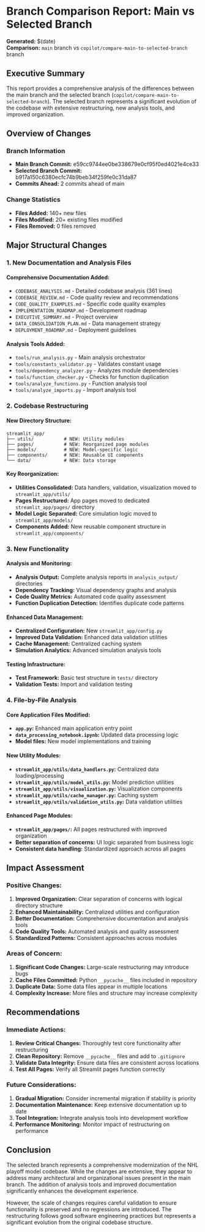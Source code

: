 # Branch Comparison Report: Main vs Selected Branch

**Generated:** $(date)  
**Comparison:** `main` branch vs `copilot/compare-main-to-selected-branch` branch

## Executive Summary

This report provides a comprehensive analysis of the differences between the main branch and the selected branch (`copilot/compare-main-to-selected-branch`). The selected branch represents a significant evolution of the codebase with extensive restructuring, new analysis tools, and improved organization.

## Overview of Changes

### Branch Information
- **Main Branch Commit:** e59cc9744ee0be338679e0cf95f0ed4021e4ce33
- **Selected Branch Commit:** b917a150c6380ecfc74b9beb34f259fe0c31da87
- **Commits Ahead:** 2 commits ahead of main

### Change Statistics
- **Files Added:** 140+ new files
- **Files Modified:** 20+ existing files modified
- **Files Removed:** 0 files removed

## Major Structural Changes

### 1. New Documentation and Analysis Files

#### Comprehensive Documentation Added:
- `CODEBASE_ANALYSIS.md` - Detailed codebase analysis (361 lines)
- `CODEBASE_REVIEW.md` - Code quality review and recommendations
- `CODE_QUALITY_EXAMPLES.md` - Specific code quality examples
- `IMPLEMENTATION_ROADMAP.md` - Development roadmap
- `EXECUTIVE_SUMMARY.md` - Project overview
- `DATA_CONSOLIDATION_PLAN.md` - Data management strategy
- `DEPLOYMENT_ROADMAP.md` - Deployment guidelines

#### Analysis Tools Added:
- `tools/run_analysis.py` - Main analysis orchestrator
- `tools/constants_validator.py` - Validates constant usage
- `tools/dependency_analyzer.py` - Analyzes module dependencies
- `tools/function_checker.py` - Checks for function duplication
- `tools/analyze_functions.py` - Function analysis tool
- `tools/analyze_imports.py` - Import analysis tool

### 2. Codebase Restructuring

#### New Directory Structure:
```
streamlit_app/
├── utils/           # NEW: Utility modules
├── pages/           # NEW: Reorganized page modules  
├── models/          # NEW: Model-specific logic
├── components/      # NEW: Reusable UI components
└── data/            # NEW: Data storage
```

#### Key Reorganization:
- **Utilities Consolidated:** Data handlers, validation, visualization moved to `streamlit_app/utils/`
- **Pages Restructured:** App pages moved to dedicated `streamlit_app/pages/` directory
- **Model Logic Separated:** Core simulation logic moved to `streamlit_app/models/`
- **Components Added:** New reusable component structure in `streamlit_app/components/`

### 3. New Functionality

#### Analysis and Monitoring:
- **Analysis Output:** Complete analysis reports in `analysis_output/` directories
- **Dependency Tracking:** Visual dependency graphs and analysis
- **Code Quality Metrics:** Automated code quality assessment
- **Function Duplication Detection:** Identifies duplicate code patterns

#### Enhanced Data Management:
- **Centralized Configuration:** New `streamlit_app/config.py`
- **Improved Data Validation:** Enhanced data validation utilities
- **Cache Management:** Centralized caching system
- **Simulation Analytics:** Advanced simulation analysis tools

#### Testing Infrastructure:
- **Test Framework:** Basic test structure in `tests/` directory
- **Validation Tests:** Import and validation testing

### 4. File-by-File Analysis

#### Core Application Files Modified:
- **`app.py`:** Enhanced main application entry point
- **`data_processing_notebook.ipynb`:** Updated data processing logic
- **Model files:** New model implementations and training

#### New Utility Modules:
- **`streamlit_app/utils/data_handlers.py`:** Centralized data loading/processing
- **`streamlit_app/utils/model_utils.py`:** Model prediction utilities
- **`streamlit_app/utils/visualization.py`:** Visualization components
- **`streamlit_app/utils/cache_manager.py`:** Caching system
- **`streamlit_app/utils/validation_utils.py`:** Data validation utilities

#### Enhanced Page Modules:
- **`streamlit_app/pages/`:** All pages restructured with improved organization
- **Better separation of concerns:** UI logic separated from business logic
- **Consistent data handling:** Standardized approach across all pages

## Impact Assessment

### Positive Changes:
1. **Improved Organization:** Clear separation of concerns with logical directory structure
2. **Enhanced Maintainability:** Centralized utilities and configuration
3. **Better Documentation:** Comprehensive documentation and analysis tools
4. **Code Quality Tools:** Automated analysis and quality assessment
5. **Standardized Patterns:** Consistent approaches across modules

### Areas of Concern:
1. **Significant Code Changes:** Large-scale restructuring may introduce bugs
2. **Cache Files Committed:** Python `__pycache__` files included in repository
3. **Duplicate Data:** Some data files appear in multiple locations
4. **Complexity Increase:** More files and structure may increase complexity

## Recommendations

### Immediate Actions:
1. **Review Critical Changes:** Thoroughly test core functionality after restructuring
2. **Clean Repository:** Remove `__pycache__` files and add to `.gitignore`
3. **Validate Data Integrity:** Ensure data files are consistent across locations
4. **Test All Pages:** Verify all Streamlit pages function correctly

### Future Considerations:
1. **Gradual Migration:** Consider incremental migration if stability is priority
2. **Documentation Maintenance:** Keep extensive documentation up to date
3. **Tool Integration:** Integrate analysis tools into development workflow
4. **Performance Monitoring:** Monitor impact of restructuring on performance

## Conclusion

The selected branch represents a comprehensive modernization of the NHL playoff model codebase. While the changes are extensive, they appear to address many architectural and organizational issues present in the main branch. The addition of analysis tools and improved documentation significantly enhances the development experience.

However, the scale of changes requires careful validation to ensure functionality is preserved and no regressions are introduced. The restructuring follows good software engineering practices but represents a significant evolution from the original codebase structure.